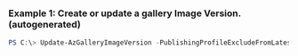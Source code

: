 ### Example 1: Create or update a gallery Image Version. (autogenerated)
```powershell
PS C:\> Update-AzGalleryImageVersion -PublishingProfileExcludeFromLatest {PublishingProfileExcludeFromLatest}
```


